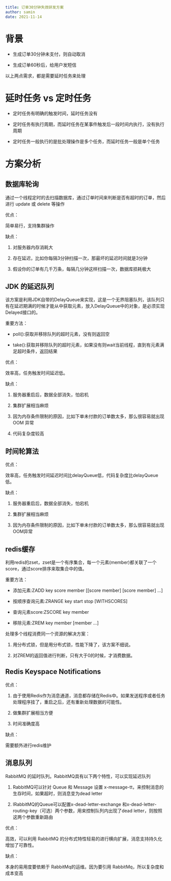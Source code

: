 ```yaml
title: 订单30分钟失效研发方案
author: samin
date: 2021-11-14
```

# 背景

- 生成订单30分钟未支付，则自动取消

- 生成订单60秒后，给用户发短信

以上两点需求，都是需要延时任务来处理

# 延时任务 vs 定时任务

- 定时任务有明确的触发时间，延时任务没有

- 定时任务有执行周期，而延时任务在某事件触发后一段时间内执行，没有执行周期

- 定时任务一般执行的是批处理操作是多个任务，而延时任务一般是单个任务

# 方案分析

## 数据库轮询

通过一个线程定时的去扫描数据库，通过订单时间来判断是否有超时的订单，然后进行 update 或 delete 等操作

优点：

简单易行，支持集群操作

缺点：

1. 对服务器内存消耗大

2. 存在延迟，比如你每隔3分钟扫描一次，那最坏的延迟时间就是3分钟

3. 假设你的订单有几千万条，每隔几分钟这样扫描一次，数据库损耗极大

## JDK 的延迟队列

该方案是利用JDK自带的DelayQueue来实现，这是一个无界阻塞队列，该队列只有在延迟期满的时候才能从中获取元素，放入DelayQueue中的对象，是必须实现Delayed接口的。

重要方法：

- poll():获取并移除队列的超时元素，没有则返回空

- take():获取并移除队列的超时元素，如果没有则wait当前线程，直到有元素满足超时条件，返回结果

优点：

效率高，任务触发时间延迟低。

缺点：

1. 服务器重启后，数据全部消失，怕宕机

2. 集群扩展相当麻烦

3. 因为内存条件限制的原因，比如下单未付款的订单数太多，那么很容易就出现 OOM 异常

4. 代码复杂度较高

## 时间轮算法

优点：

效率高，任务触发时间延迟时间比delayQueue低，代码复杂度比delayQueue低。

缺点：

1. 服务器重启后，数据全部消失，怕宕机

2. 集群扩展相当麻烦

3. 因为内存条件限制的原因，比如下单未付款的订单数太多，那么很容易就出现OOM异常

## redis缓存

利用redis的zset，zset是一个有序集合，每一个元素(member)都关联了一个score，通过score排序来取集合中的值。

重要方法：

- 添加元素:ZADD key score member [[score member] [score member] …]

- 按顺序查询元素:ZRANGE key start stop [WITHSCORES]

- 查询元素score:ZSCORE key member

- 移除元素:ZREM key member [member …]

处理多个线程消费同一个资源的解决方案：

1. 用分布式锁，但是用分布式锁，性能下降了，该方案不细说。

2. 对ZREM的返回值进行判断，只有大于0的时候，才消费数据。

## Redis Keyspace Notifications

优点：

1. 由于使用Redis作为消息通道，消息都存储在Redis中。如果发送程序或者任务处理程序挂了，重启之后，还有重新处理数据的可能性。

2. 做集群扩展相当方便

3. 时间准确度高

缺点：

需要额外进行redis维护

## 消息队列

RabbitMQ 的延时队列。RabbitMQ具有以下两个特性，可以实现延迟队列

1. RabbitMQ可以针对 Queue 和 Message 设置 x-message-tt，来控制消息的生存时间，如果超时，则消息变为dead letter

2. lRabbitMQ的Queue可以配置x-dead-letter-exchange 和x-dead-letter-routing-key（可选）两个参数，用来控制队列内出现了dead letter，则按照这两个参数重新路由

优点：

高效，可以利用 RabbitMQ 的分布式特性轻易的进行横向扩展，消息支持持久化增加了可靠性。

缺点：

本身的易用度要依赖于 RabbitMq的运维。因为要引用 RabbitMq，所以复杂度和成本变高